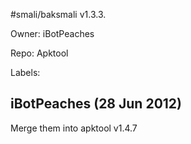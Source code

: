 #smali/baksmali v1.3.3.

Owner: iBotPeaches

Repo: Apktool

Labels: 

## iBotPeaches (28 Jun 2012)

Merge them into apktool v1.4.7


